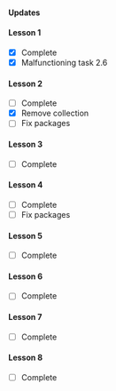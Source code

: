 #### Updates

#### Lesson 1
* [x] Complete
* [x] Malfunctioning task 2.6

#### Lesson 2
* [ ] Complete
* [x] Remove collection
* [ ] Fix packages

#### Lesson 3
* [ ] Complete

#### Lesson 4
* [ ] Complete
* [ ] Fix packages

#### Lesson 5
* [ ] Complete

#### Lesson 6
* [ ] Complete

#### Lesson 7
* [ ] Complete

#### Lesson 8
* [ ] Complete

